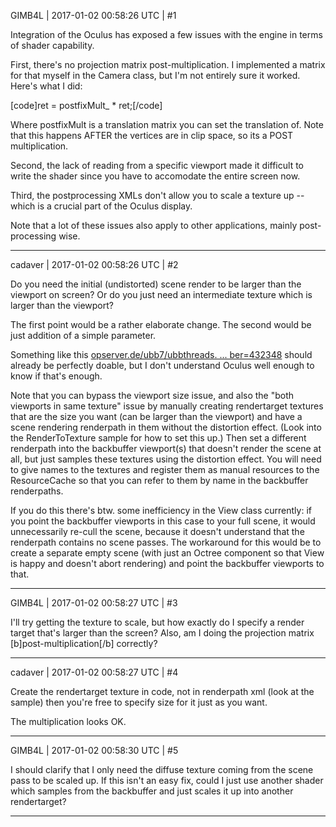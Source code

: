 GIMB4L | 2017-01-02 00:58:26 UTC | #1

Integration of the Oculus has exposed a few issues with the engine in terms of shader capability.

First, there's no projection matrix post-multiplication. I implemented a matrix for that myself in the Camera class, but I'm not entirely sure it worked. Here's what I did:

[code]ret = postfixMult_ * ret;[/code]

Where postfixMult is a translation matrix you can set the translation of. Note that this happens AFTER the vertices are in clip space, so its a POST multiplication. 

Second, the lack of reading from a specific viewport made it difficult to write the shader since you have to accomodate the entire screen now.

Third, the postprocessing XMLs don't allow you to scale a texture up -- which is a crucial part of the Oculus display.

Note that a lot of these issues also apply to other applications, mainly post-processing wise.

-------------------------

cadaver | 2017-01-02 00:58:26 UTC | #2

Do you need the initial (undistorted) scene render to be larger than the viewport on screen? Or do you just need an intermediate texture which is larger than the viewport?

The first point would be a rather elaborate change. The second would be just addition of a simple parameter.

Something like this [opserver.de/ubb7/ubbthreads. ... ber=432348](http://www.opserver.de/ubb7/ubbthreads.php?ubb=showflat&Number=432348) should already be perfectly doable, but I don't understand Oculus well enough to know if that's enough.

Note that you can bypass the viewport size issue, and also the "both viewports in same texture" issue by manually creating rendertarget textures that are the size you want (can be larger than the viewport) and have a scene rendering renderpath in them without the distortion effect. (Look into the RenderToTexture sample for how to set this up.) Then set a different renderpath into the backbuffer viewport(s) that doesn't render the scene at all, but just samples these textures using the distortion effect. You will need to give names to the textures and register them as manual resources to the ResourceCache so that you can refer to them by name in the backbuffer renderpaths.

If you do this there's btw. some inefficiency in the View class currently: if you point the backbuffer viewports in this case to your full scene, it would unnecessarily re-cull the scene, because it doesn't understand that the renderpath contains no scene passes. The workaround for this would be to create a separate empty scene (with just an Octree component so that View is happy and doesn't abort rendering) and point the backbuffer viewports to that.

-------------------------

GIMB4L | 2017-01-02 00:58:27 UTC | #3

I'll try getting the texture to scale, but how exactly do I specify a render target that's larger than the screen? Also, am I doing the projection matrix [b]post-multiplication[/b] correctly?

-------------------------

cadaver | 2017-01-02 00:58:27 UTC | #4

Create the rendertarget texture in code, not in renderpath xml (look at the sample) then you're free to specify size for it just as you want.

The multiplication looks OK.

-------------------------

GIMB4L | 2017-01-02 00:58:30 UTC | #5

I should clarify that I only need the diffuse texture coming from the scene pass to be scaled up. If this isn't an easy fix, could I just use another shader which samples from the backbuffer and just scales it up into another rendertarget?

-------------------------

